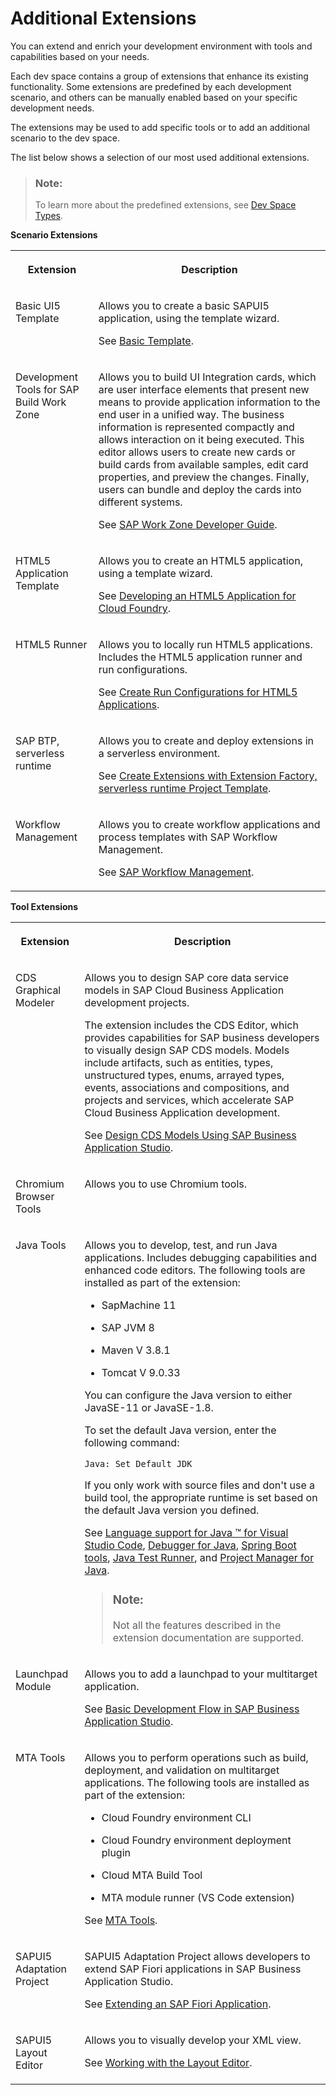 <!-- loio7188fed1e3764dbc8f71f0d8650d7b68 -->

# Additional Extensions

You can extend and enrich your development environment with tools and capabilities based on your needs.

Each dev space contains a group of extensions that enhance its existing functionality. Some extensions are predefined by each development scenario, and others can be manually enabled based on your specific development needs.

The extensions may be used to add specific tools or to add an additional scenario to the dev space.

The list below shows a selection of our most used additional extensions.

> ### Note:  
> To learn more about the predefined extensions, see [Dev Space Types](dev-space-types-4142f78.md).

**Scenario Extensions**


<table>
<tr>
<th valign="top">

Extension



</th>
<th valign="top">

Description



</th>
</tr>
<tr>
<td valign="top">

Basic UI5 Template



</td>
<td valign="top">

Allows you to create a basic SAPUI5 application, using the template wizard.

See [Basic Template](https://help.sap.com/viewer/17d50220bcd848aa854c9c182d65b699/Latest/en-US/14fdcc0a9d834090a07435cfef962b01.html).



</td>
</tr>
<tr>
<td valign="top">

Development Tools for SAP Build Work Zone



</td>
<td valign="top">

Allows you to build UI Integration cards, which are user interface elements that present new means to provide application information to the end user in a unified way. The business information is represented compactly and allows interaction on it being executed. This editor allows users to create new cards or build cards from available samples, edit card properties, and preview the changes. Finally, users can bundle and deploy the cards into different systems.

See [SAP Work Zone Developer Guide](https://help.sap.com/viewer/7d3b9c7211ca4d7a9630b524205ee836/Cloud/en-US/87a6a5e1c64c4df49747b82a540701f8.html).



</td>
</tr>
<tr>
<td valign="top">

HTML5 Application Template



</td>
<td valign="top">

Allows you to create an HTML5 application, using a template wizard.

See [Developing an HTML5 Application for Cloud Foundry](https://help.sap.com/viewer/0e2ec06ee34742fd9054fabe09c12d35/Cloud/en-US/3daa8d63fccb40959cdd0f52aab2d931.html).



</td>
</tr>
<tr>
<td valign="top">

HTML5 Runner



</td>
<td valign="top">

Allows you to locally run HTML5 applications. Includes the HTML5 application runner and run configurations.

See [Create Run Configurations for HTML5 Applications](https://help.sap.com/viewer/0e2ec06ee34742fd9054fabe09c12d35/Cloud/en-US/a72ecc1d642f4621acb795e106227a7d.html).



</td>
</tr>
<tr>
<td valign="top">

SAP BTP, serverless runtime



</td>
<td valign="top">

Allows you to create and deploy extensions in a serverless environment.

See [Create Extensions with Extension Factory, serverless runtime Project Template](https://help.sap.com/viewer/bf7b2ff68518427c85b30ac3184ad215/Cloud/en-US/4c67df38735d48a7be0043a96c6a2827.html).



</td>
</tr>
<tr>
<td valign="top">

Workflow Management



</td>
<td valign="top">

Allows you to create workflow applications and process templates with SAP Workflow Management.

See [SAP Workflow Management](https://help.sap.com/viewer/e157c391253b4ecd93647bf232d18a83/Cloud/en-US/bd2004f2fa25468d949eed0bf745b34c.html).



</td>
</tr>
</table>

**Tool Extensions**


<table>
<tr>
<th valign="top">

Extension



</th>
<th valign="top">

Description



</th>
</tr>
<tr>
<td valign="top">

CDS Graphical Modeler



</td>
<td valign="top">

Allows you to design SAP core data service models in SAP Cloud Business Application development projects.

The extension includes the CDS Editor, which provides capabilities for SAP business developers to visually design SAP CDS models. Models include artifacts, such as entities, types, unstructured types, enums, arrayed types, events, associations and compositions, and projects and services, which accelerate SAP Cloud Business Application development.

See [Design CDS Models Using SAP Business Application Studio](https://help.sap.com/viewer/80d8499164f14d90bfd1cb11f961bb94/Cloud/en-US).



</td>
</tr>
<tr>
<td valign="top">

Chromium Browser Tools



</td>
<td valign="top">

Allows you to use Chromium tools.



</td>
</tr>
<tr>
<td valign="top">

Java Tools



</td>
<td valign="top">

Allows you to develop, test, and run Java applications. Includes debugging capabilities and enhanced code editors. The following tools are installed as part of the extension:

-   SapMachine 11

-   SAP JVM 8

-   Maven V 3.8.1

-   Tomcat V 9.0.33


You can configure the Java version to either JavaSE-11 or JavaSE-1.8.

To set the default Java version, enter the following command:

`Java: Set Default JDK`

If you only work with source files and don't use a build tool, the appropriate runtime is set based on the default Java version you defined.

See [Language support for Java ™ for Visual Studio Code](https://github.com/redhat-developer/vscode-java), [Debugger for Java](https://github.com/Microsoft/vscode-java-debug), [Spring Boot tools](https://github.com/spring-projects/sts4), [Java Test Runner](https://marketplace.visualstudio.com/items?itemName=vscjava.vscode-java-test), and [Project Manager for Java](https://marketplace.visualstudio.com/items?itemName=vscjava.vscode-java-dependency).

> ### Note:  
> Not all the features described in the extension documentation are supported.



</td>
</tr>
<tr>
<td valign="top">

Launchpad Module



</td>
<td valign="top">

Allows you to add a launchpad to your multitarget application.

See [Basic Development Flow in SAP Business Application Studio](https://help.sap.com/viewer/ad4b9f0b14b0458cad9bd27bf435637d/Cloud/en-US/c2e546cada9c4cc7a13f88dcea1c08cd.html).



</td>
</tr>
<tr>
<td valign="top">

MTA Tools



</td>
<td valign="top">

Allows you to perform operations such as build, deployment, and validation on multitarget applications. The following tools are installed as part of the extension:

-   Cloud Foundry environment CLI

-   Cloud Foundry environment deployment plugin

-   Cloud MTA Build Tool

-   MTA module runner \(VS Code extension\)


See [MTA Tools](https://help.sap.com/viewer/209802f55bfd47fcaccecf1241df99f8/Cloud/en-US).



</td>
</tr>
<tr>
<td valign="top">

SAPUI5 Adaptation Project



</td>
<td valign="top">

SAPUI5 Adaptation Project allows developers to extend SAP Fiori applications in SAP Business Application Studio.

See [Extending an SAP Fiori Application](https://help.sap.com/viewer/584e0bcbfd4a4aff91c815cefa0bce2d/Cloud/en-US/ada9567b767941aba8d49fdb4fdedea7.html).



</td>
</tr>
<tr>
<td valign="top">

SAPUI5 Layout Editor



</td>
<td valign="top">

Allows you to visually develop your XML view.

See [Working with the Layout Editor](https://help.sap.com/products/SAP%20Business%20Application%20Studio/9d1db9835307451daa8c930fbd9ab264/8fbbaad310eb4712a5d8169331106b25.html?version=Cloud).



</td>
</tr>
</table>

